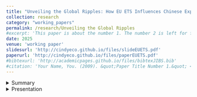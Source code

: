 ```yaml
---
title: "Unveiling the Global Ripples: How EU ETS Influences Chinese Exporters (joint with Hongyi Jiang and Yaqi Wang)"
collection: research
category: "working_papers"
permalink: /research/Unveiling the Global Ripples
#excerpt: 'This paper is about the number 1. The number 2 is left for future work.'
date: 2025
venue: 'working paper'
slidesurl: 'http://cindyeco.github.io/files/slideEUETS.pdf'
paperurl: 'http://cindyeco.github.io/files/paperEUETS.pdf'
#bibtexurl: 'http://academicpages.github.io/files/bibtexJIBS.bib'
#citation: 'Your Name, You. (2009). &quot;Paper Title Number 1.&quot; <i>Journal 1</i>. 1(1).'
---
```


<details>
<summary>Summary</summary>
<p>
This paper investigates the spillover effects of the European Union Emissions Trading System (EU ETS) on Chinese export firms, with a particular emphasis on a previously under-explored channel: global import-export linkages. Employing a shift-share instrumental variable (IV) strategy, we draw on both firm-transaction-level and industry-level data to show that increases in ETS allowance prices stimulate exports to the EU, while average export prices remain broadly stable.  We further decompose the aggregate export response into within-firm, between-firm, and entry/exit components, and find that the within-firm margin accounts for the majority of the overall effect. Counterfactual analyses based on back-of-the-envelope calculations further confirm that EU ETS shocks significantly shape China’s export patterns. The decomposition of counterfactual scenarios shows that uncertainty in EU ETS prices exerts an even larger effect, discouraging firms to adjust their export ratio. At the same time, the Matthew effects weaken due to the decrease of EU ETS price in reality. Finally, we construct a general equilibrium model to rationalize the empirical findings. EU ETS's carbon price mainly affects Chinese exporters through changes in the equilibrium price index of the destination market, generating the global “ripple effect”.
</p>
</details>

<details>
<summary>Presentation </summary>
<p>
Colloquium in International Trade and Spatial Economics (ITS), Fall 2025, Columbia University.
</p>
</details>


